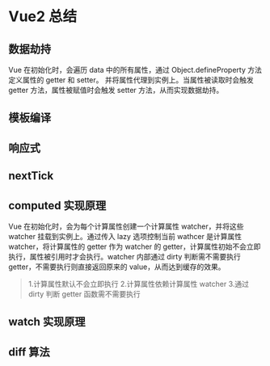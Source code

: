 # Vue2 总结

## 数据劫持

Vue 在初始化时，会遍历 data 中的所有属性，通过 Object.defineProperty 方法定义属性的 getter 和 setter。
并将属性代理到实例上。当属性被读取时会触发 getter 方法，属性被赋值时会触发 setter 方法，从而实现数据劫持。

## 模板编译

## 响应式

## nextTick

## computed 实现原理

Vue 在初始化时，会为每个计算属性创建一个计算属性 watcher，并将这些 watcher 挂载到实例上。通过传入 lazy 选项控制当前 wathcer 是计算属性 watcher，将计算属性的 getter 作为 watcher 的 getter，计算属性初始不会立即执行，属性被引用时才会执行。watcher 内部通过 dirty 判断需不需要执行 getter，不需要执行则直接返回原来的 value，从而达到缓存的效果。

> 1.计算属性默认不会立即执行 2.计算属性依赖计算属性 watcher 3.通过 dirty 判断 getter 函数需不需要执行

## watch 实现原理

## diff 算法
